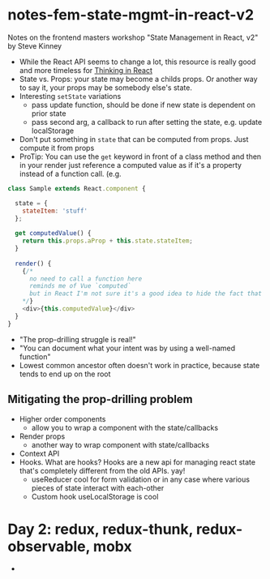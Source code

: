 # notes-fem-state-mgmt-in-react-v2
Notes on the frontend masters workshop "State Management in React, v2" by Steve Kinney

- While the React API seems to change a lot, this resource is really good and more timeless for [Thinking in React](https://reactjs.org/docs/thinking-in-react.html)
- State vs. Props: your state may become a childs props. Or another way to say it, your props may be somebody else's state.
- Interesting `setState` variations
  - pass update function, should be done if new state is dependent on prior state
  - pass second arg, a callback to run after setting the state, e.g. update localStorage
- Don't put something in `state` that can be computed from props. Just compute it from props
- ProTip: You can use the `get` keyword in front of a class method and then in your render just reference a computed value as if it's a property instead of a function call.  (e.g.
```javascript
class Sample extends React.component {

  state = {
    stateItem: 'stuff'
  };
  
  get computedValue() {
    return this.props.aProp + this.state.stateItem;
  }
  
  render() {
    {/*
      no need to call a function here 
      reminds me of Vue `computed`
      but in React I'm not sure it's a good idea to hide the fact that it's a function
    */}
    <div>{this.computedValue}</div>
  }
}
```
- "The prop-drilling struggle is real!"
- "You can document what your intent was by using a well-named function"
- Lowest common ancestor often doesn't work in practice, because state tends to end up on the root
## Mitigating the prop-drilling problem
- Higher order components
    - allow you to wrap a component with the state/callbacks
- Render props
    - another way to wrap component with state/callbacks
- Context API
- Hooks. What are hooks? Hooks are a new api for managing react state that's completely different from the old APIs. yay!
  - useReducer cool for form validation or in any case where various pieces of state interact with each-other
  - Custom hook useLocalStorage is cool
  
# Day 2: redux, redux-thunk, redux-observable, mobx
- 
